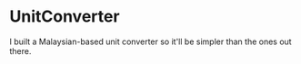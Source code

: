# UnitConverter
I built a Malaysian-based unit converter so it'll be simpler than the ones out there.
